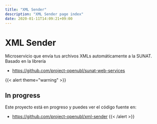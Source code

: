 ```yaml
---
title: "XML Sender"
description: "XML Sender page index"
date: 2020-01-11T14:09:21+09:00
---
```


# XML Sender
Microservicio que envía tus archivos XMLs automáticamente a la SUNAT. Basado en la librería
- https://github.com/project-openubl/sunat-web-services

{{< alert theme="warning" >}}
## In progress
Este proyecto está en progreso y puedes ver el código fuente en:
- https://github.com/project-openubl/xml-sender
{{< /alert >}}

